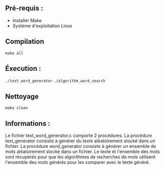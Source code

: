 ## Pré-requis :
- Installer Make
- Système d'exploitation Linux

## Compilation
```make all```

## Éxecution :
```./text_word_generator```
```./algorithm_word_search```

## Nettoyage
```make clean```

## Informations :
Le fichier text_word_generator.c comporte 2 procédures.
La procédure text_generator consiste à générer du texte aléatoirement stocké dans un fichier.
La procédure word_generator consiste à générer un ensemble de mots aléatoirement stocké dans un fichier.
Le texte et l'ensemble des mots sont récupérés pour que les algorithmes de recherches de mots utilisent l'ensemble des mots générés pour les comparer avec le texte généré.
